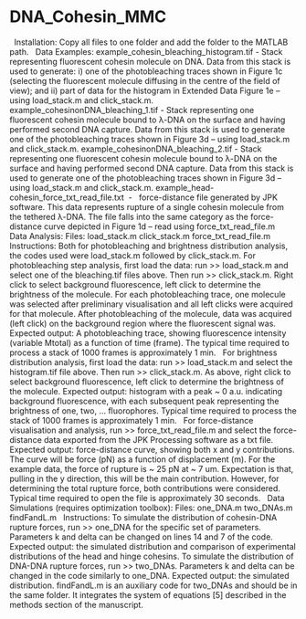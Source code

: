 # DNA_Cohesin_MMC
 
Installation:
Copy all files to one folder and add the folder to the MATLAB path. 
 
Data Examples:
example_cohesin_bleaching_histogram.tif - Stack representing fluorescent cohesin molecule on DNA. Data from this stack is used to generate: i) one of the photobleaching traces shown in Figure 1c (selecting the fluorescent molecule diffusing in the centre of the field of view); and ii) part of data for the histogram in Extended Data Figure 1e – using load_stack.m and click_stack.m.
example_cohesinonDNA_bleaching_1.tif - Stack representing one fluorescent cohesin molecule bound to λ-DNA on the surface and having performed second DNA capture. Data from this stack is used to generate one of the photobleaching traces shown in Figure 3d – using load_stack.m and click_stack.m.
example_cohesinonDNA_bleaching_2.tif - Stack representing one fluorescent cohesin molecule bound to λ-DNA on the surface and having performed second DNA capture. Data from this stack is used to generate one of the photobleaching traces shown in Figure 3d – using load_stack.m and click_stack.m.
example_head-cohesin_force_txt_read_file.txt  -   force-distance file generated by JPK software. This data represents rupture of a single cohesin molecule from the tethered λ-DNA. The file falls into the same category as the force-distance curve depicted in Figure 1d – read using force_txt_read_file.m
 
Data Analysis:
Files:
load_stack.m
click_stack.m
force_txt_read_file.m
 
Instructions:
Both for photobleaching and brightness distribution analysis, the codes used were load_stack.m followed by click_stack.m.
For photobleaching step analysis, first load the data: run >> load_stack.m and select one of the bleaching.tif files above. 
Then run >> click_stack.m. Right click to select background fluorescence, left click to determine the brightness of the molecule. For each photobleaching trace, one molecule was selected after preliminary visualisation and all left clicks were acquired for that molecule. After photobleaching of the molecule, data was acquired (left click) on the background region where the fluorescent signal was.
Expected output: A photobleaching trace, showing fluorescence intensity (variable Mtotal) as a function of time (frame). The typical time required to process a stack of 1000 frames is approximately 1 min. 
 
For brightness distribution analysis, first load the data: run >> load_stack.m and select the histogram.tif file above. 
Then run >> click_stack.m. As above, right click to select background fluorescence, left click to determine the brightness of the molecule. 
Expected output: histogram with a peak ~ 0 a.u. indicating background fluorescence, with each subsequent peak representing the brightness of one, two, … fluorophores. Typical time required to process the stack of 1000 frames is approximately 1 min. 
 
For force-distance visualisation and analysis, run >> force_txt_read_file.m and select the force-distance data exported from the JPK Processing software as a txt file. 
Expected output: force-distance curve, showing both x and y contributions. The curve will be force (pN) as a function of displacement (m). For the example data, the force of rupture is ~ 25 pN at ~ 7 um. Expectation is that, pulling in the y direction, this will be the main contribution. However, for determining the total rupture force, both contributions were considered. Typical time required to open the file is approximately 30 seconds.
 
Data Simulations (requires optimization toolbox):
Files:
one_DNA.m
two_DNAs.m
findFandL.m
 
Instructions:
To simulate the distribution of cohesin-DNA rupture forces, run >> one_DNA for the specific set of parameters. Parameters k and delta can be changed on lines 14 and 7 of the code. 
Expected output: the simulated distribution and comparison of experimental distributions of the head and hinge cohesins. 
To simulate the distribution of DNA-DNA rupture forces, run >> two_DNAs. Parameters k and delta can be changed in the code similarly to one_DNA. 
Expected output: the simulated distribution.
findFandL.m is an auxiliary code for two_DNAs and should be in the same folder. It integrates the system of equations [5] described in the methods section of the manuscript. 
